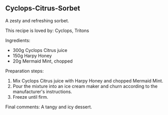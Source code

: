## Cyclops-Citrus-Sorbet
A zesty and refreshing sorbet.

This recipe is loved by: Cyclops, Tritons

Ingredients:

* 300g Cyclops Citrus juice
* 150g Harpy Honey
* 20g Mermaid Mint, chopped

Preparation steps:

1. Mix Cyclops Citrus juice with Harpy Honey and chopped Mermaid Mint.
2. Pour the mixture into an ice cream maker and churn according to the manufacturer's instructions.
3. Freeze until firm.

Final comments: A tangy and icy dessert.

